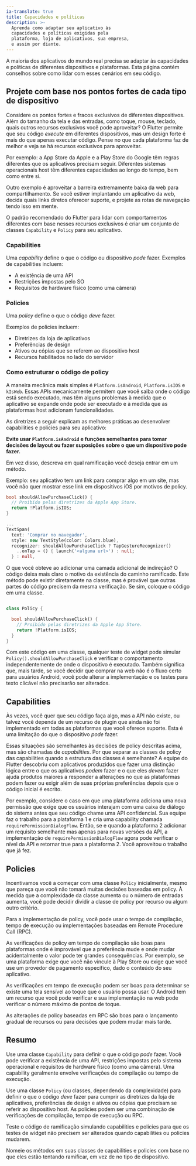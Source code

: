 ```yaml
---
ia-translate: true
title: Capacidades e políticas
description: >-
  Aprenda como adaptar seu aplicativo às
  capacidades e políticas exigidas pela
  plataforma, loja de aplicativos, sua empresa,
  e assim por diante.
---
```


A maioria dos aplicativos do mundo real precisa se adaptar às
capacidades e políticas de diferentes dispositivos e plataformas.
Esta página contém conselhos sobre como
lidar com esses cenários em seu código.

## Projete com base nos pontos fortes de cada tipo de dispositivo

Considere os pontos fortes e fracos exclusivos de diferentes dispositivos.
Além do tamanho da tela e das entradas, como toque, mouse, teclado,
quais outros recursos exclusivos você pode aproveitar?
O Flutter permite que seu código _execute_ em diferentes dispositivos,
mas um design forte é mais do que apenas executar código.
Pense no que cada plataforma faz de melhor e
veja se há recursos exclusivos para aproveitar.

Por exemplo: a App Store da Apple e a Play Store do Google
têm regras diferentes que os aplicativos precisam seguir.
Diferentes sistemas operacionais host têm diferentes
capacidades ao longo do tempo, bem como entre si.

Outro exemplo é aproveitar a barreira extremamente
baixa da web para compartilhamento. Se você estiver implantando um aplicativo da web,
decida quais links diretos oferecer suporte,
e projete as rotas de navegação tendo isso em mente.

O padrão recomendado do Flutter para lidar com
comportamentos diferentes com base nesses recursos exclusivos
é criar um conjunto de classes `Capability` e `Policy` para seu aplicativo.

### Capabilities

Uma _capability_ define o que o código ou dispositivo _pode_ fazer.
Exemplos de capabilities incluem:

* A existência de uma API
* Restrições impostas pelo SO
* Requisitos de hardware físico (como uma câmera)

### Policies

Uma _policy_ define o que o código _deve_ fazer.

Exemplos de policies incluem:

* Diretrizes da loja de aplicativos
* Preferências de design
* Ativos ou cópias que se referem ao dispositivo host
* Recursos habilitados no lado do servidor

### Como estruturar o código de policy

A maneira mecânica mais simples é `Platform.isAndroid`,
`Platform.isIOS` e `kIsWeb`. Essas APIs mecanicamente
permitem que você saiba onde o código está sendo executado, mas têm alguns
problemas à medida que o aplicativo se expande onde pode ser executado e
à medida que as plataformas host adicionam funcionalidades.

As diretrizes a seguir explicam as melhores práticas
ao desenvolver capabilities e policies para seu aplicativo:

**Evite usar `Platform.isAndroid` e funções semelhantes
para tomar decisões de layout ou fazer suposições sobre o que um dispositivo pode fazer.**

Em vez disso, descreva em qual ramificação você deseja entrar em um método.

Exemplo: seu aplicativo tem um link para comprar algo em um
site, mas você não quer mostrar esse link em dispositivos iOS
por motivos de policy.

```dart
bool shouldAllowPurchaseClick() {
  // Proibido pelas diretrizes da Apple App Store.
  return !Platform.isIOS;
}

...
TextSpan(
  text: 'Comprar no navegador',
  style: new TextStyle(color: Colors.blue),
  recognizer: shouldAllowPurchaseClick ? TapGestureRecognizer()
    ..onTap = () { launch('<alguma url>') : null;
  } : null,
```

O que você obteve ao adicionar uma camada adicional de indireção?
O código deixa mais claro o motivo da existência do caminho ramificado.
Este método pode existir diretamente na classe, mas é provável
que outras partes do código precisem da mesma verificação.
Se sim, coloque o código em uma classe.

```dart title="policy.dart"

class Policy {

  bool shouldAllowPurchaseClick() {
    // Proibido pelas diretrizes da Apple App Store.
    return !Platform.isIOS;
  }
}
```

Com este código em uma classe, qualquer teste de widget pode simular
`Policy().shouldAllowPurchaseClick` e verificar o comportamento
independentemente de onde o dispositivo é executado.
Também significa que, mais tarde, se você decidir que
comprar na web não é o fluxo certo para
usuários Android, você pode alterar a implementação
e os testes para texto clicável não precisarão ser alterados.

## Capabilities

Às vezes, você quer que seu código faça algo, mas a
API não existe, ou talvez você dependa de um recurso de plugin
que ainda não foi implementado em todas as plataformas que você oferece suporte.
Esta é uma limitação do que o dispositivo _pode_ fazer.

Essas situações são semelhantes às decisões de policy
descritas acima, mas são chamadas de _capabilities_.
Por que separar as classes de policy das capabilities
quando a estrutura das classes é semelhante?
A equipe do Flutter descobriu com aplicativos produzidos que fazer
uma distinção lógica entre o que os aplicativos _podem_ fazer e
o que eles _devem_ fazer ajuda produtos maiores a responder a
alterações no que as plataformas podem fazer ou exigir
além de suas próprias preferências depois que
o código inicial é escrito.

Por exemplo, considere o caso em que uma plataforma adiciona
uma nova permissão que exige que os usuários interajam com
uma caixa de diálogo do sistema antes que seu código chame uma API confidencial.
Sua equipe faz o trabalho para a plataforma 1 e cria uma
capability chamada `requirePermissionDialogFlow`.
Então, se e quando a plataforma 2 adicionar um requisito semelhante
mas apenas para novas versões da API,
a implementação de `requirePermissionDialogFlow`
agora pode verificar o nível da API e retornar true para a plataforma 2.
Você aproveitou o trabalho que já fez.

## Policies

Incentivamos você a começar com uma classe `Policy` inicialmente,
mesmo que pareça que você não tomará muitas decisões baseadas em policy.
À medida que a complexidade da classe aumenta ou o número de entradas aumenta,
você pode decidir dividir a classe de policy por recurso
ou algum outro critério.

Para a implementação de policy, você pode usar o tempo de compilação,
tempo de execução ou implementações baseadas em Remote Procedure Call (RPC).

As verificações de policy em tempo de compilação são boas para plataformas
onde é improvável que a preferência mude e onde
mudar acidentalmente o valor pode ter grandes consequências.
Por exemplo, se uma plataforma exige que você não
vincule à Play Store ou exige que você use
um provedor de pagamento específico, dado o conteúdo do seu aplicativo.

As verificações em tempo de execução podem ser boas para determinar se existe
uma tela sensível ao toque que o usuário possa usar. O Android tem um recurso
que você pode verificar e sua implementação na web pode
verificar o número máximo de pontos de toque.

As alterações de policy baseadas em RPC são boas para
o lançamento gradual de recursos ou para decisões que podem mudar mais tarde.

## Resumo

Use uma classe `Capability` para definir o que o código *pode* fazer.
Você pode verificar a existência de uma API,
restrições impostas pelo sistema operacional
e requisitos de hardware físico (como uma câmera).
Uma capability geralmente envolve verificações de compilação ou tempo de execução.

Use uma classe `Policy` (ou classes, dependendo da complexidade)
para definir o que o código _deve_ fazer para cumprir
as diretrizes da loja de aplicativos, preferências de design
e ativos ou cópias que precisam se referir ao dispositivo host.
As policies podem ser uma combinação de verificações de compilação, tempo de execução ou RPC.

Teste o código de ramificação simulando capabilities e
policies para que os testes de widget não precisem ser alterados
quando capabilities ou policies mudarem.

Nomeie os métodos em suas classes de capabilities e policies
com base no que eles estão tentando ramificar, em vez de no tipo de dispositivo.

